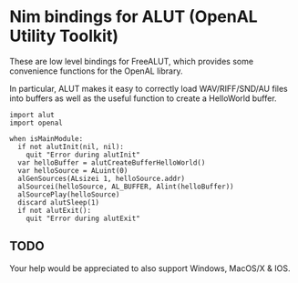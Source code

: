 # Nim bindings for ALUT (OpenAL Utility Toolkit)

These are low level bindings for FreeALUT, which provides some convenience
functions for the OpenAL library.

In particular, ALUT makes it easy to correctly load WAV/RIFF/SND/AU files into
buffers as well as the useful function to create a HelloWorld buffer.

```
import alut
import openal

when isMainModule:
  if not alutInit(nil, nil):
    quit "Error during alutInit"
  var helloBuffer = alutCreateBufferHelloWorld()
  var helloSource = ALuint(0)
  alGenSources(ALsizei 1, helloSource.addr)
  alSourcei(helloSource, AL_BUFFER, Alint(helloBuffer))
  alSourcePlay(helloSource)
  discard alutSleep(1)
  if not alutExit():
    quit "Error during alutExit"
```

## TODO

Your help would be appreciated to also support Windows, MacOS/X & IOS.
